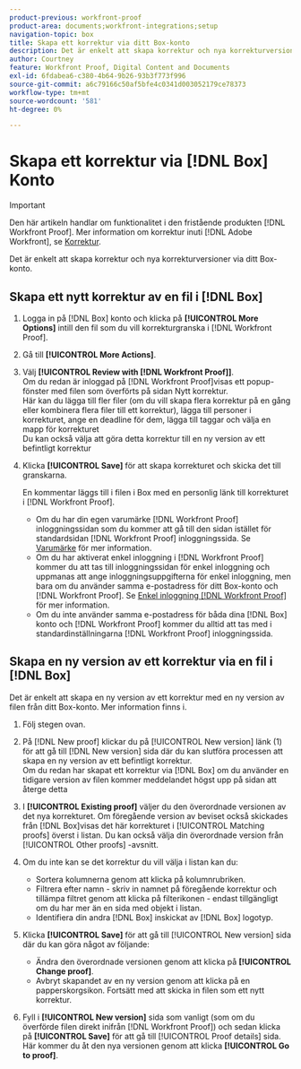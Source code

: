 ```yaml
---
product-previous: workfront-proof
product-area: documents;workfront-integrations;setup
navigation-topic: box
title: Skapa ett korrektur via ditt Box-konto
description: Det är enkelt att skapa korrektur och nya korrekturversioner via ditt Box-konto.
author: Courtney
feature: Workfront Proof, Digital Content and Documents
exl-id: 6fdabea6-c380-4b64-9b26-93b3f773f996
source-git-commit: a6c79166c50af5bfe4c0341d003052179ce78373
workflow-type: tm+mt
source-wordcount: '581'
ht-degree: 0%

---
```


# Skapa ett korrektur via [!DNL Box] Konto

>[!IMPORTANT]
>
>Den här artikeln handlar om funktionalitet i den fristående produkten [!DNL Workfront Proof]. Mer information om korrektur inuti [!DNL Adobe Workfront], se [Korrektur](../../../review-and-approve-work/proofing/proofing.md).

Det är enkelt att skapa korrektur och nya korrekturversioner via ditt Box-konto.

## Skapa ett nytt korrektur av en fil i [!DNL Box]

1. Logga in på [!DNL Box] konto och klicka på **[!UICONTROL More Options]** intill den fil som du vill korrekturgranska i [!DNL Workfront Proof].
1. Gå till **[!UICONTROL More Actions]**.
1. Välj **[!UICONTROL Review with [!DNL Workfront Proof]]**.\
   Om du redan är inloggad på [!DNL Workfront Proof]visas ett popup-fönster med filen som överförts på sidan Nytt korrektur.\
   Här kan du lägga till fler filer (om du vill skapa flera korrektur på en gång eller kombinera flera filer till ett korrektur), lägga till personer i korrekturet, ange en deadline för dem, lägga till taggar och välja en mapp för korrekturet\
   Du kan också välja att göra detta korrektur till en ny version av ett befintligt korrektur

1. Klicka **[!UICONTROL Save]** för att skapa korrekturet och skicka det till granskarna.

   En kommentar läggs till i filen i Box med en personlig länk till korrekturet i [!DNL Workfront Proof].

   * Om du har din egen varumärke [!DNL Workfront Proof] inloggningssidan som du kommer att gå till den sidan istället för standardsidan [!DNL Workfront Proof] inloggningssida. Se [Varumärke](https://support.workfront.com/hc/en-us/sections/115000921208-Branding) för mer information.
   * Om du har aktiverat enkel inloggning i [!DNL Workfront Proof] kommer du att tas till inloggningssidan för enkel inloggning och uppmanas att ange inloggningsuppgifterna för enkel inloggning, men bara om du använder samma e-postadress för ditt Box-konto och [!DNL Workfront Proof]. Se [Enkel inloggning [!DNL Workfront Proof]](../../../workfront-proof/wp-acct-admin/managing-security/single-sign-on-overview.md) för mer information.
   * Om du inte använder samma e-postadress för båda dina [!DNL Box] konto och [!DNL Workfront Proof] kommer du alltid att tas med i standardinställningarna [!DNL Workfront Proof] inloggningssida.

## Skapa en ny version av ett korrektur via en fil i [!DNL Box]

Det är enkelt att skapa en ny version av ett korrektur med en ny version av filen från ditt Box-konto. Mer information finns i.

1. Följ stegen ovan.
1. På [!DNL New proof] klickar du på [!UICONTROL New version] länk (1) för att gå till [!DNL New version] sida där du kan slutföra processen att skapa en ny version av ett befintligt korrektur.\
   Om du redan har skapat ett korrektur via [!DNL Box] om du använder en tidigare version av filen kommer meddelandet högst upp på sidan att återge detta
1. I **[!UICONTROL Existing proof]** väljer du den överordnade versionen av det nya korrekturet. Om föregående version av beviset också skickades från [!DNL Box]visas det här korrekturet i [!UICONTROL Matching proofs] överst i listan. Du kan också välja din överordnade version från [!UICONTROL Other proofs] -avsnitt.
1. Om du inte kan se det korrektur du vill välja i listan kan du:

   * Sortera kolumnerna genom att klicka på kolumnrubriken.
   * Filtrera efter namn - skriv in namnet på föregående korrektur och tillämpa filtret genom att klicka på filterikonen - endast tillgängligt om du har mer än en sida med objekt i listan.
   * Identifiera din andra [!DNL Box] inskickat av [!DNL Box] logotyp.

1. Klicka **[!UICONTROL Save]** för att gå till [!UICONTROL New version] sida där du kan göra något av följande:

   * Ändra den överordnade versionen genom att klicka på **[!UICONTROL Change proof]**.
   * Avbryt skapandet av en ny version genom att klicka på en papperskorgsikon. Fortsätt med att skicka in filen som ett nytt korrektur.

1. Fyll i **[!UICONTROL New version]** sida som vanligt (som om du överförde filen direkt inifrån [!DNL Workfront Proof]) och sedan klicka på **[!UICONTROL Save]** för att gå till [!UICONTROL Proof details] sida.\
   Här kommer du åt den nya versionen genom att klicka **[!UICONTROL Go to proof]**.
